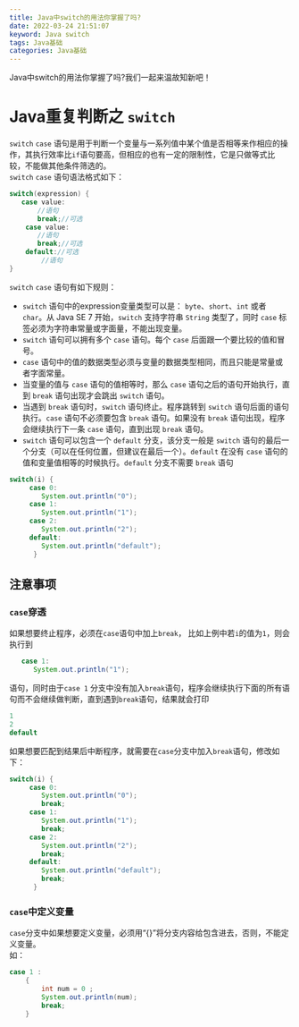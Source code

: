 ```yaml
---
title: Java中switch的用法你掌握了吗?
date: 2022-03-24 21:51:07
keyword: Java switch
tags: Java基础
categories: Java基础
---
```


Java中switch的用法你掌握了吗?我们一起来温故知新吧！

<!--more-->

# Java重复判断之 `switch`

`switch` `case` 语句是用于判断一个变量与一系列值中某个值是否相等来作相应的操作，其执行效率比`if`语句要高，但相应的也有一定的限制性，它是只做等式比较，不能做其他条件筛选的。  
`switch` `case` 语句语法格式如下：

```java
switch(expression) {
   case value:
       //语句
       break;//可选
    case value:
       //语句
       break;//可选
    default://可选
        //语句
}
```

`switch` `case` 语句有如下规则：

* `switch` 语句中的expression变量类型可以是： `byte`、`short`、`int` 或者 `char`。从 Java SE 7 开始，`switch` 支持字符串 `String` 类型了，同时 `case` 标签必须为字符串常量或字面量，不能出现变量。  
* `switch` 语句可以拥有多个 `case` 语句。每个 `case` 后面跟一个要比较的值和冒号。
* `case` 语句中的值的数据类型必须与变量的数据类型相同，而且只能是常量或者字面常量。
* 当变量的值与 `case` 语句的值相等时，那么 `case` 语句之后的语句开始执行，直到 `break` 语句出现才会跳出 `switch` 语句。
* 当遇到 `break` 语句时，`switch` 语句终止。程序跳转到 `switch` 语句后面的语句执行。`case` 语句不必须要包含 `break` 语句。如果没有 `break` 语句出现，程序会继续执行下一条 `case` 语句，直到出现 `break` 语句。
* `switch` 语句可以包含一个 `default` 分支，该分支一般是 `switch` 语句的最后一个分支（可以在任何位置，但建议在最后一个）。`default` 在没有 `case` 语句的值和变量值相等的时候执行。`default` 分支不需要 `break` 语句

```java
switch(i) {
     case 0:
        System.out.println("0");
     case 1:
        System.out.println("1");
     case 2:
        System.out.println("2");
     default:
        System.out.println("default");
      }
```

## 注意事项

### `case`穿透

如果想要终止程序，必须在`case`语句中加上`break`，
比如上例中若`i`的值为`1`，则会执行到

```java
   case 1: 
      System.out.println("1");
```

语句，同时由于`case 1` 分支中没有加入`break`语句，程序会继续执行下面的所有语句而不会继续做判断，直到遇到`break`语句，结果就会打印

```java
1
2
default
```

如果想要匹配到结果后中断程序，就需要在`case`分支中加入`break`语句，修改如下：

```java
switch(i) {
     case 0:
        System.out.println("0");
        break;
     case 1:
        System.out.println("1");
        break;
     case 2:
        System.out.println("2");
        break;
     default:
        System.out.println("default");
        break;
      }

```

### `case`中定义变量

`case`分支中如果想要定义变量，必须用“{}”将分支内容给包含进去，否则，不能定义变量。  
如：

```java
case 1 :
    {
        int num = 0 ;
        System.out.println(num);
        break;
    }  

```